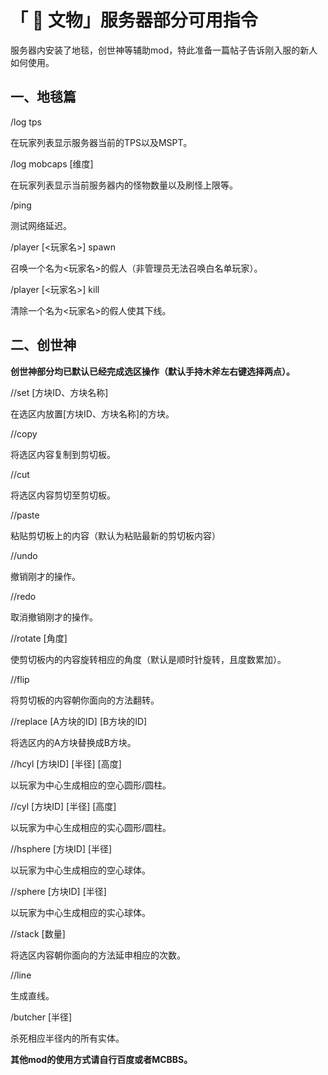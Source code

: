 # 「 💾 文物」服务器部分可用指令

服务器内安装了地毯，创世神等辅助mod，特此准备一篇帖子告诉刚入服的新人如何使用。

## 一、地毯篇
/log tps

在玩家列表显示服务器当前的TPS以及MSPT。

/log mobcaps [维度] 

在玩家列表显示当前服务器内的怪物数量以及刷怪上限等。

/ping

测试网络延迟。

/player [<玩家名>] spawn

召唤一个名为<玩家名>的假人（非管理员无法召唤白名单玩家）。

/player [<玩家名>] kill

清除一个名为<玩家名>的假人使其下线。

## 二、创世神
**创世神部分均已默认已经完成选区操作（默认手持木斧左右键选择两点）。**

//set [方块ID、方块名称]

在选区内放置[方块ID、方块名称]的方块。

//copy

将选区内容复制到剪切板。

//cut

将选区内容剪切至剪切板。

//paste

粘贴剪切板上的内容（默认为粘贴最新的剪切板内容）

//undo

撤销刚才的操作。

//redo

取消撤销刚才的操作。

//rotate [角度]

使剪切板内的内容旋转相应的角度（默认是顺时针旋转，且度数累加）。

//flip

将剪切板的内容朝你面向的方法翻转。

//replace [A方块的ID] [B方块的ID]

将选区内的A方块替换成B方块。

//hcyl [方块ID] [半径] [高度]

以玩家为中心生成相应的空心圆形/圆柱。

//cyl [方块ID] [半径] [高度]

以玩家为中心生成相应的实心圆形/圆柱。

//hsphere [方块ID] [半径]

以玩家为中心生成相应的空心球体。

//sphere [方块ID] [半径]

以玩家为中心生成相应的实心球体。

//stack [数量]

将选区内容朝你面向的方法延申相应的次数。

//line

生成直线。

/butcher [半径]

杀死相应半径内的所有实体。

**其他mod的使用方式请自行百度或者MCBBS。**